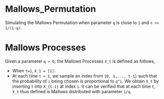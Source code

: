 # Mallows_Permutation
Simulating the Mallows Permutation when parameter `q` is close to `1` and `n >> 1/(1-q)`.
# Mallows Processes
Given a parameter `q > 0`, the Mallows Processes `X_t` is defined as follows,
+ When `t=1`, `X_1 = [1]`.
+ At each time `t > 1`, we sample an index from `{0, 1,..., t-1}` such that the probability of `i` being chosen is proportional to `q^i`. We obtain `X_t` by inserting `t` into `X_{t-1}` at index `i`.
It can be verified that at each time `t`, `X_t` thus defined is Mallows distributed with parameter `1/q`.


